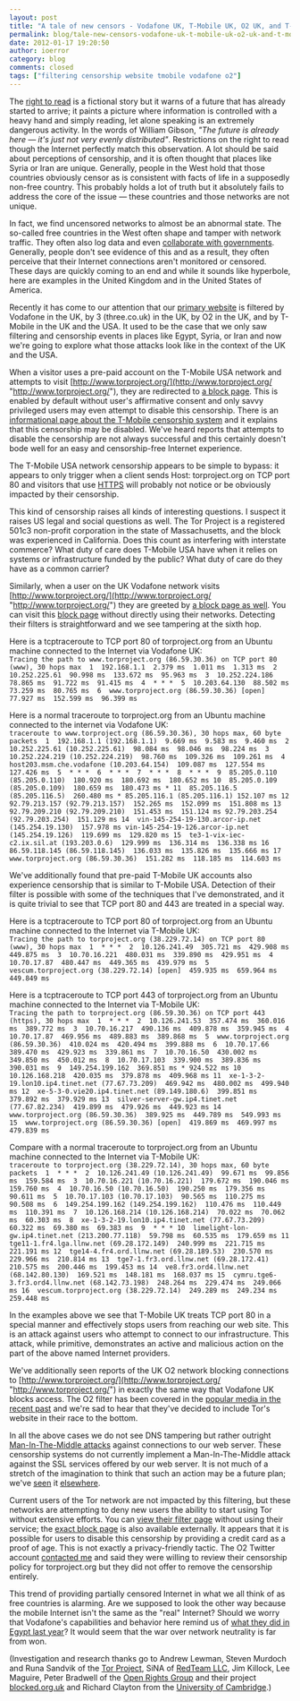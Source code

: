 ```yaml
---
layout: post
title: "A tale of new censors - Vodafone UK, T-Mobile UK, O2 UK, and T-Mobile USA"
permalink: blog/tale-new-censors-vodafone-uk-t-mobile-uk-o2-uk-and-t-mobile-usa
date: 2012-01-17 19:20:50
author: ioerror
category: blog
comments: closed
tags: ["filtering censorship website tmobile vodafone o2"]
---
```


The [right to read](http://www.gnu.org/philosophy/right-to-read.html) is a fictional story but it warns of a future that has already started to arrive; it paints a picture where information is controlled with a heavy hand and simply reading, let alone speaking is an extremely dangerous activity. In the words of William Gibson, *"The future is already here — it's just not very evenly distributed"*. Restrictions on the right to read though the Internet perfectly match this observation. A lot should be said about perceptions of censorship, and it is often thought that places like Syria or Iran are unique. Generally, people in the West hold that those countries obviously censor as is consistent with facts of life in a supposedly non-free country. This probably holds a lot of truth but it absolutely fails to address the core of the issue — these countries and those networks are not unique.

In fact, we find uncensored networks to almost be an abnormal state. The so-called free countries in the West often shape and tamper with network traffic. They often also log data and even [collaborate with governments](https://www.eff.org/cases/nsa?tid=534). Generally, people don't see evidence of this and as a result, they often perceive that their Internet connections aren't monitored or censored. These days are quickly coming to an end and while it sounds like hyperbole, here are examples in the United Kingdom and in the United States of America.

Recently it has come to our attention that our [primary website](http://www.torproject.org/) is filtered by Vodafone in the UK, by 3 (three.co.uk) in the UK, by O2 in the UK, and by T-Mobile in the UK and the USA. It used to be the case that we only saw filtering and censorship events in places like Egypt, Syria, or Iran and now we're going to explore what those attacks look like in the context of the UK and the USA.

When a visitor uses a pre-paid account on the T-Mobile USA network and attempts to visit [http://www.torproject.org/](http://www.torproject.org/ "http://www.torproject.org/"), they are redirected to [a block page](https://blog.torproject.org/files/tmobile-pre-paid-censorship_0.png). This is enabled by default without user's affirmative consent and only savvy privileged users may even attempt to disable this censorship. There is an [informational page about the T-Mobile censorship system](http://support.t-mobile.com/docs/DOC-2144) and it explains that this censorship may be disabled. We've heard reports that attempts to disable the censorship are not always successful and this certainly doesn't bode well for an easy and censorship-free Internet experience.

The T-Mobile USA network censorship appears to be simple to bypass: it appears to only trigger when a client sends Host: torproject.org on TCP port 80 and visitors that use [HTTPS](https://www.torproject.org/) will probably not notice or be obviously impacted by their censorship.

This kind of censorship raises all kinds of interesting questions. I suspect it raises US legal and social questions as well. The Tor Project is a registered 501c3 non-profit corporation in the state of Massachusetts, and the block was experienced in California. Does this count as interfering with interstate commerce? What duty of care does T-Mobile USA have when it relies on systems or infrastructure funded by the public? What duty of care do they have as a common carrier?

Similarly, when a user on the UK Vodafone network visits [http://www.torproject.org/](http://www.torproject.org/ "http://www.torproject.org/") they are greeted by [a block page as well](https://blog.torproject.org/files/www.torproject.org-vodafone.png). You can visit this [block page](http://online.vodafone.co.uk/dispatch/Portal/ContentControlServlet?type=restricted) without directly using their networks. Detecting their filters is straightforward and we see tampering at the sixth hop.

Here is a tcptraceroute to TCP port 80 of torproject.org from an Ubuntu machine connected to the Internet via Vodafone UK:  
 ` Tracing the path to www.torproject.org (86.59.30.36) on TCP port 80 (www), 30 hops max  1  192.168.1.1  2.379 ms  1.011 ms  1.313 ms  2  10.252.225.61  90.998 ms  133.672 ms  95.963 ms  3  10.252.224.186  78.865 ms  91.722 ms  91.415 ms  4  * * *  5  10.203.64.130  88.502 ms  73.259 ms  80.765 ms  6  www.torproject.org (86.59.30.36) [open]  77.927 ms  152.599 ms  96.399 ms `

Here is a normal traceroute to torproject.org from an Ubuntu machine connected to the internet via Vodafone UK:  
 ` traceroute to www.torproject.org (86.59.30.36), 30 hops max, 60 byte packets  1  192.168.1.1 (192.168.1.1)  9.669 ms  9.583 ms  9.460 ms  2  10.252.225.61 (10.252.225.61)  98.084 ms  98.046 ms  98.224 ms  3  10.252.224.219 (10.252.224.219)  98.760 ms  109.326 ms  109.261 ms  4  host203.msm.che.vodafone (10.203.64.154)  109.087 ms  127.554 ms  127.426 ms  5  * * *  6  * * *  7  * * *  8  * * *  9  85.205.0.110 (85.205.0.110)  180.920 ms  180.692 ms  180.652 ms 10  85.205.0.109 (85.205.0.109)  180.659 ms  180.473 ms * 11  85.205.116.5 (85.205.116.5)  260.480 ms * 85.205.116.1 (85.205.116.1) 152.107 ms 12  92.79.213.157 (92.79.213.157)  152.265 ms  152.099 ms  151.808 ms 13  92.79.209.210 (92.79.209.210)  151.453 ms  151.124 ms 92.79.203.254 (92.79.203.254)  151.129 ms 14  vin-145-254-19-130.arcor-ip.net (145.254.19.130)  157.978 ms vin-145-254-19-126.arcor-ip.net (145.254.19.126)  119.699 ms  129.820 ms 15  te3-1-vix-iec-c2.ix.sil.at (193.203.0.6)  129.999 ms  136.314 ms  136.338 ms 16  86.59.118.145 (86.59.118.145)  136.033 ms  135.826 ms  135.666 ms 17  www.torproject.org (86.59.30.36)  151.282 ms  118.185 ms  114.603 ms `

We've additionally found that pre-paid T-Mobile UK accounts also experience censorship that is similar to T-Mobile USA. Detection of their filter is possible with some of the techniques that I've demonstrated, and it is quite trivial to see that TCP port 80 and 443 are treated in a special way.

Here is a tcptraceroute to TCP port 80 of torproject.org from an Ubuntu machine connected to the Internet via T-Mobile UK:  
 ` Tracing the path to torproject.org (38.229.72.14) on TCP port 80 (www), 30 hops max  1  * * *  2  10.126.241.49  305.721 ms  429.908 ms  449.875 ms  3  10.70.16.221  480.031 ms  339.890 ms  429.951 ms  4  10.70.17.87  480.447 ms  449.365 ms  439.979 ms  5  vescum.torproject.org (38.229.72.14) [open]  459.935 ms  659.964 ms  449.849 ms `

Here is a tcptraceroute to TCP port 443 of torproject.org from an Ubuntu machine connected to the Internet via T-Mobile UK:  
 ` Tracing the path to torproject.org (86.59.30.36) on TCP port 443 (https), 30 hops max  1  * * *  2  10.126.241.53  357.474 ms  360.016 ms  389.772 ms  3  10.70.16.217  490.136 ms  409.878 ms  359.945 ms  4  10.70.17.87  469.956 ms  489.883 ms  389.868 ms  5  www.torproject.org (86.59.30.36)  410.024 ms  420.494 ms  399.888 ms  6  10.70.17.66  389.470 ms  429.923 ms  339.861 ms  7  10.70.16.50  430.002 ms  349.850 ms  450.012 ms  8  10.70.17.103  339.900 ms  389.836 ms  390.031 ms  9  149.254.199.162  369.851 ms * 924.522 ms 10  10.126.168.218  420.035 ms  379.878 ms  409.968 ms 11  xe-1-3-2-19.lon10.ip4.tinet.net (77.67.73.209)  469.942 ms  480.002 ms  499.940 ms 12  xe-5-3-0.vie20.ip4.tinet.net (89.149.180.6)  399.851 ms  379.892 ms  379.929 ms 13  silver-server-gw.ip4.tinet.net (77.67.82.234)  419.899 ms  479.926 ms  449.923 ms 14  www.torproject.org (86.59.30.36)  389.925 ms  449.789 ms  549.993 ms 15  www.torproject.org (86.59.30.36) [open]  419.869 ms  469.997 ms  479.839 ms `

Compare with a normal traceroute to torproject.org from an Ubuntu machine connected to the Internet via T-Mobile UK:  
 ` traceroute to torproject.org (38.229.72.14), 30 hops max, 60 byte packets  1  * * *  2  10.126.241.49 (10.126.241.49)  99.671 ms  99.856 ms  159.584 ms  3  10.70.16.221 (10.70.16.221)  179.672 ms  190.046 ms  159.760 ms  4  10.70.16.50 (10.70.16.50)  190.250 ms  179.356 ms  90.611 ms  5  10.70.17.103 (10.70.17.103)  90.565 ms  110.275 ms  90.508 ms  6  149.254.199.162 (149.254.199.162)  110.476 ms  110.449 ms  110.391 ms  7  10.126.168.214 (10.126.168.214)  70.022 ms  70.062 ms  60.303 ms  8  xe-1-3-2-19.lon10.ip4.tinet.net (77.67.73.209)  60.322 ms  69.380 ms  69.383 ms  9  * * * 10  limelight-lon-gw.ip4.tinet.net (213.200.77.118)  59.798 ms  60.535 ms  179.659 ms 11  tge11-1.fr4.lga.llnw.net (69.28.172.149)  240.999 ms  221.715 ms  221.191 ms 12  tge14-4.fr4.ord.llnw.net (69.28.189.53)  230.570 ms  229.966 ms  210.814 ms 13  tge7-1.fr3.ord.llnw.net (69.28.172.41)  210.575 ms  200.446 ms  199.453 ms 14  ve8.fr3.ord4.llnw.net (68.142.80.130)  169.521 ms  148.181 ms  168.037 ms 15  cymru.tge6-3.fr3.ord4.llnw.net (68.142.73.198)  248.264 ms  229.474 ms  249.066 ms 16  vescum.torproject.org (38.229.72.14)  249.289 ms  249.234 ms  259.448 ms `

In the examples above we see that T-Mobile UK treats TCP port 80 in a special manner and effectively stops users from reaching our web site. This is an attack against users who attempt to connect to our infrastructure. This attack, while primitive, demonstrates an active and malicious action on the part of the above named Internet providers.

We've additionally seen reports of the UK O2 network blocking connections to [http://www.torproject.org/](http://www.torproject.org/ "http://www.torproject.org/") in exactly the same way that Vodafone UK blocks access. The O2 filter has been covered in the [popular media in the recent past](http://www.wired.co.uk/news/archive/2011-03/04/o2-mobile-web-filtering) and we're sad to hear that they've decided to include Tor's website in their race to the bottom.

In all the above cases we do not see DNS tampering but rather outright [Man-In-The-Middle attacks](https://en.wikipedia.org/wiki/Man-in-the-middle_attack) against connections to our web server. These censorship systems do not currently implement a Man-In-The-Middle attack against the SSL services offered by our web server. It is not much of a stretch of the imagination to think that such an action may be a future plan; we've [seen](https://blog.torproject.org/blog/detecting-certificate-authority-compromises-and-web-browser-collusion) it [elsewhere](https://blog.torproject.org/blog/diginotar-damage-disclosure).

Current users of the Tor network are not impacted by this filtering, but these networks are attempting to deny new users the ability to start using Tor without extensive efforts. You can [view their filter page](https://bango.net/O2AV/wUnsuccessful.aspx?action=sessionTimeout&httpsRedirect=1) without using their service; the [exact block page](https://bango.net/O2AV/mUnsuccessful.aspx?action=noMSISDN&httpsRedirect=1&httpsRedirect=1) is also available externally. It appears that it is possible for users to disable this censorship by providing a credit card as a proof of age. This is not exactly a privacy-friendly tactic. The O2 Twitter account [contacted me](https://twitter.com/#!/O2/status/159560963106947072) and said they were willing to review their censorship policy for torproject.org but they did not offer to remove the censorship entirely.

This trend of providing partially censored Internet in what we all think of as free countries is alarming. Are we supposed to look the other way because the mobile Internet isn't the same as the "real" Internet? Should we worry that Vodafone's capabilities and behavior here remind us of [what they did in Egypt last year](http://www.rawstory.com/rs/2011/01/28/vodafone-confirms-role-egypts-cellular-internet-blackout/)? It would seem that the war over network neutrality is far from won.

(Investigation and research thanks go to Andrew Lewman, Steven Murdoch and Runa Sandvik of the [Tor Project](https://www.torproject.org/), SiNA of [RedTeam LLC](http://www.redteam.io/), Jim Killock, Lee Maguire, Peter Bradwell of the [Open Rights Group](http://www.openrightsgroup.org/) and their project [blocked.org.uk](http://blocked.org.uk/) and Richard Clayton from the [University of Cambridge](http://www.cl.cam.ac.uk/~rnc1/).)
